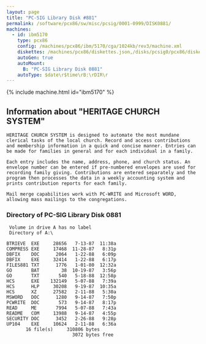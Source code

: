 ```yaml
---
layout: page
title: "PC-SIG Library Disk #881"
permalink: /software/pcx86/sw/misc/pcsig/0001-0999/DISK0881/
machines:
  - id: ibm5170
    type: pcx86
    config: /machines/pcx86/ibm/5170/cga/1024kb/rev3/machine.xml
    diskettes: /machines/pcx86/diskettes.json,/disks/pcsig0/pcx86/diskettes.json
    autoGen: true
    autoMount:
      B: "PC-SIG Library Disk 0881"
    autoType: $date\r$time\rB:\rDIR\r
---
```


{% include machine.html id="ibm5170" %}

## Information about "HERITAGE CHURCH SYSTEM"

    HERITAGE CHURCH SYSTEM is designed to automate the most mundane
    clerical tasks of the local church. Record and access contributions
    and membership information in a quick and concise manner. Entries can
    be made for families in general and for each individual in a family.
    
    Each entry includes the name, address, phone, and church status. An
    envelope number can be entered if pre-numbered envelopes are used for
    recording family giving. Contributions are entered separately and the
    program then processes the data in a weekly accounting system and
    prints contribution reports for each family.
    
    Mail merge capabilities work with PC-WRITE and Microsoft WORD,
    allowing mass mailings to the congregations.

### Directory of PC-SIG Library Disk 0881

     Volume in drive A has no label
     Directory of A:\

    BTRIEVE  EXE     28656   7-13-87  11:38a
    COMPRESS EXE     17468  11-28-87   8:31p
    DBFIX    DOC      2064   1-22-88   6:09p
    DBFIX    EXE     32414   1-22-88   6:17p
    FILES881 TXT      1776   1-01-80  12:32a
    GO       BAT        38  10-19-87   3:56p
    GO       TXT       540   5-18-88  12:58p
    HCS      EXE    132149   5-07-88   7:39a
    HCS      HLP     30208   9-19-87  10:35a
    HCS      XZ      27582   2-11-88   5:30a
    MSWORD   DOC      1280   9-14-87   7:50p
    PCWRITE  DOC       573   9-14-87   8:17p
    READ     ME       7994   5-07-88   7:43a
    README   COM     13988   9-14-87   4:55p
    SECURITY DOC      3452   2-26-88   9:28p
    UP104    EXE     10624   2-11-88   6:36a
           16 file(s)     310806 bytes
                            3072 bytes free
